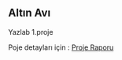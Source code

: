 ## Altın Avı

Yazlab 1.proje

Poje detayları için : [Proje Raporu](https://github.com/sevkikaragol/altinAviOyunu-Yazlab/blob/main/rapor.pdf)
